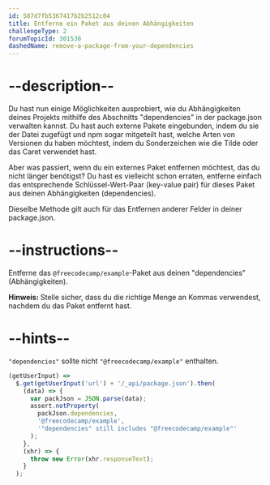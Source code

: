 ```yaml
---
id: 587d7fb5367417b2b2512c04
title: Entferne ein Paket aus deinen Abhängigkeiten
challengeType: 2
forumTopicId: 301530
dashedName: remove-a-package-from-your-dependencies
---
```


# --description--

Du hast nun einige Möglichkeiten ausprobiert, wie du Abhängigkeiten deines Projekts mithilfe des Abschnitts "dependencies" in der package.json verwalten kannst. Du hast auch externe Pakete eingebunden, indem du sie der Datei zugefügt und npm sogar mitgeteilt hast, welche Arten von Versionen du haben möchtest, indem du Sonderzeichen wie die Tilde oder das Caret verwendet hast.

Aber was passiert, wenn du ein externes Paket entfernen möchtest, das du nicht länger benötigst? Du hast es vielleicht schon erraten, entferne einfach das entsprechende Schlüssel-Wert-Paar (key-value pair) für dieses Paket aus deinen Abhängigkeiten (dependencies).

Dieselbe Methode gilt auch für das Entfernen anderer Felder in deiner package.json.

# --instructions--

Entferne das `@freecodecamp/example`-Paket aus deinen "dependencies" (Abhängigkeiten).

**Hinweis:** Stelle sicher, dass du die richtige Menge an Kommas verwendest, nachdem du das Paket entfernt hast.

# --hints--

`"dependencies"` sollte nicht `"@freecodecamp/example"` enthalten.

```js
(getUserInput) =>
  $.get(getUserInput('url') + '/_api/package.json').then(
    (data) => {
      var packJson = JSON.parse(data);
      assert.notProperty(
        packJson.dependencies,
        '@freecodecamp/example',
        '"dependencies" still includes "@freecodecamp/example"'
      );
    },
    (xhr) => {
      throw new Error(xhr.responseText);
    }
  );
```


